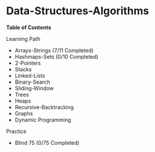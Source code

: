 # Data-Structures-Algorithms

**Table of Contents**
  
Learning Path
  - Arrays-Strings (7/11 Completed)
  - Hashmaps-Sets (0/10 Completed)
  - 2-Pointers
  - Stacks
  - Linked-Lists
  - Binary-Search
  - Sliding-Window
  - Trees
  - Heaps
  - Recursive-Backtracking
  - Graphs
  - Dynamic Programming
  
Practice
  - Blind 75 (0/75 Completed)

